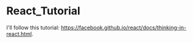 # React_Tutorial
I'll follow this tutorial: https://facebook.github.io/react/docs/thinking-in-react.html.
